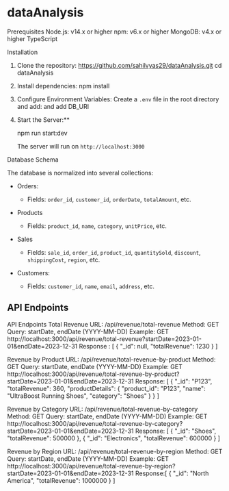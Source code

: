 # dataAnalysis


Prerequisites
Node.js: v14.x or higher
npm: v6.x or higher
MongoDB: v4.x or higher
TypeScript


Installation
1. Clone the repository: https://github.com/sahilvyas29/dataAnalysis.git
cd dataAnalysis

2. Install dependencies:
   npm install

3. Configure Environment Variables:
   Create a `.env` file in the root directory and add:
  and add DB_URI

4. Start the Server:**

   npm run start:dev

   The server will run on `http://localhost:3000`

Database Schema

The database is normalized into several collections:

- Orders:
  - Fields: `order_id`, `customer_id`, `orderDate`, `totalAmount`, etc.
  
- Products 
  - Fields: `product_id`, `name`, `category`, `unitPrice`, etc.
  
- Sales
  - Fields: `sale_id`, `order_id`, `product_id`, `quantitySold`, `discount`, `shippingCost`, `region`, etc.
  
- Customers:
  - Fields: `customer_id`, `name`, `email`, `address`, etc.


## API Endpoints

API Endpoints
Total Revenue
URL: /api/revenue/total-revenue
Method: GET
Query: startDate, endDate (YYYY-MM-DD)
Example:
GET http://localhost:3000/api/revenue/total-revenue?startDate=2023-01-01&endDate=2023-12-31
Response : [ { "_id": null, "totalRevenue": 1230 } ]


Revenue by Product
URL: /api/revenue/total-revenue-by-product
Method: GET
Query: startDate, endDate (YYYY-MM-DD)
Example:
GET http://localhost:3000/api/revenue/total-revenue-by-product?startDate=2023-01-01&endDate=2023-12-31
Response: [
  {
    "_id": "P123",
    "totalRevenue": 360,
    "productDetails": { "product_id": "P123", "name": "UltraBoost Running Shoes", "category": "Shoes" }
  }
]


Revenue by Category
URL: /api/revenue/total-revenue-by-category
Method: GET
Query: startDate, endDate (YYYY-MM-DD)
Example:
GET http://localhost:3000/api/revenue/total-revenue-by-category?startDate=2023-01-01&endDate=2023-12-31
Response:   [
  { "_id": "Shoes", "totalRevenue": 500000 },
  { "_id": "Electronics", "totalRevenue": 600000 }
]


Revenue by Region
URL: /api/revenue/total-revenue-by-region
Method: GET
Query: startDate, endDate (YYYY-MM-DD)
Example:
GET http://localhost:3000/api/revenue/total-revenue-by-region?startDate=2023-01-01&endDate=2023-12-31
Response:[ { "_id": "North America", "totalRevenue": 1000000 } ]


